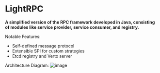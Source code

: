 # LightRPC
**A simplified version of the RPC framework developed in Java, consisting of modules like service provider, service consumer, and registry.**

Notable Features:
- Self-defined message protocol
- Extensible SPI for custom strategies
- Etcd registry and Vertx server

Architecture Diagram:
![image](https://github.com/user-attachments/assets/d3a5748a-92a3-4efa-9083-39c779a1a454)



